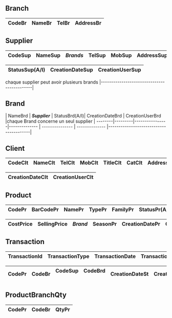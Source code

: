 ## Branch
CodeBr | NameBr	| TelBr	| AddressBr |
-------|------- |-------|-----------|

## Supplier
CodeSup | NameSup | ***Brands*** | TelSup | MobSup     | AddressSup | EmailSup | StatusSup(Active/Inactive) |
--------| --------| -------------| -------| ---------- | ---------- | -------- | -------------------------- | 

StatusSup(A/I) | CreationDateSup | CreationUserSup |
---------------| --------------- | --------------  |

 chaque supplier peut avoir plusieurs brands 
|--------------------------------------------|

## Brand
  | NameBrd | ***Supplier*** | StatusBrd(A/I)| CreationDateBrd | CreationUserBrd |chaque Brand concerne un seul supplier  |
--------|---------|----------------|-------------- | --------------- | --------------  |----------------------------------------|

## Client
CodeClt | NameClt | TelClt | MobClt   |TitleClt | CatClt     | AddressClt | EmailClt | StatusClt(Active/Inactive) | SendSms(Y/N) |
--------|---------|--------| -------- | ------  | ---------- | ---------- | -------- | -------------------------  | ------------ |

CreationDateClt | CreationUserClt | 
--------------- | --------------- |



## Product
CodePr | BarCodePr | NamePr | TypePr | FamilyPr |  StatusPr(A/I)  | 
-------|-----------|--------|--------|----------|--------------   | 

CostPrice     | SellingPrice | ***Brand*** | SeasonPr  | CreationDatePr  | CreationUserPr  | 
--------------|--------------|-------------|--------   | --------------- | --------------- |


## Transaction
TransactionId | TransactionType | TransactionDate | TransactionNo | TransactionDbCr |
--------------| --------------- | --------------- | ------------- | --------------- |

CodePr | CodeBr | CodeSup   |  CodeBrd     | CreationDateSt  | CreationUserSt |
-----  |------- |-----------|  --------    | --------------  | ---------------| 


## ProductBranchQty

CodePr | CodeBr   | QtyPr |
------ | -------- | ----- |
